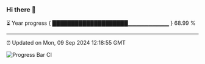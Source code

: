 ### Hi there 👋

⏳ Year progress { ████████████████████▁▁▁▁▁▁▁▁▁▁ } 68.99 %

---

⏰ Updated on Mon, 09 Sep 2024 12:18:55 GMT

![Progress Bar CI](https://github.com/Shyam-Makwana/GitHub-Actions-Demo/workflows/Progress%20Bar%20CI/badge.svg)
